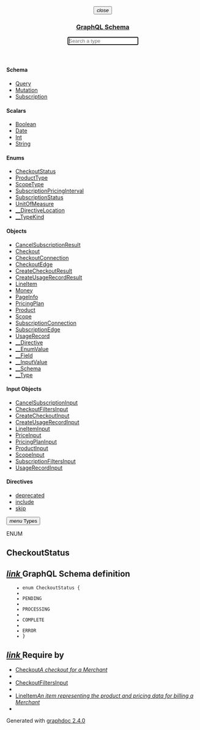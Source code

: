 <!DOCTYPE html>
<html lang="en">
<head>
    <meta charset="utf-8" />
    <meta http-equiv="x-ua-compatible" content="ie=edge" />
    <meta name="viewport" content="width=device-width, initial-scale=1" />
    <link href="https://fonts.googleapis.com/icon?family=Material+Icons" rel="stylesheet">
    <link type="text/css" rel="stylesheet" href="./styles/graphdoc.css" />
    <title>CheckoutStatus</title>
    <link href="https://fonts.googleapis.com/css?family=Ubuntu+Mono:400,700" rel="stylesheet"><link type="text/css" rel="stylesheet" href="./assets/code.css" /><link type="text/css" rel="stylesheet" href="./assets/require-by.css" />
</head>
<body class="slds-scrollable--y">
    <nav class="slds-grid slds-grid--vertical slds-col--rule-right">
        <header class="slds-p-around--medium slds-col slds-shrik slds-grow-none">
            <button class="slds-button slds-button--icon slds-float--right js-toggle-navigation less-than-medium">
                <i class="material-icons">close</i>
            </button>
                <h3 class="slds-text-heading--medium"><a href="./">GraphQL Schema</a></h3>
            <div class="slds-p-top--small">
                <input id="type-search" type="text" placeholder="Search a type" autofocus="" class="slds-input" />
            </div>
        </header>
        <div id="navication-scroll" class="slds-scrollable--y slds-col slds-grow">
<div class="slds-grid slds-grid--vertical slds-navigation-list--vertical">
    <h4 class="slds-text-title--caps slds-p-around--medium">Schema</h4>
    <ul>
        <li  title="Query">
            <a href="query.doc.html" class="slds-navigation-list--vertical__action slds-text-link--reset slds-truncate">
                Query
            </a>
        </li>
        <li  title="Mutation">
            <a href="mutation.doc.html" class="slds-navigation-list--vertical__action slds-text-link--reset slds-truncate">
                Mutation
            </a>
        </li>
        <li  title="Subscription">
            <a href="subscription.doc.html" class="slds-navigation-list--vertical__action slds-text-link--reset slds-truncate">
                Subscription
            </a>
        </li>
    </ul>
</div>
<div class="slds-grid slds-grid--vertical slds-navigation-list--vertical">
    <h4 class="slds-text-title--caps slds-p-around--medium">Scalars</h4>
    <ul>
        <li  title="Boolean">
            <a href="boolean.doc.html" class="slds-navigation-list--vertical__action slds-text-link--reset slds-truncate">
                Boolean
            </a>
        </li>
        <li  title="Date">
            <a href="date.doc.html" class="slds-navigation-list--vertical__action slds-text-link--reset slds-truncate">
                Date
            </a>
        </li>
        <li  title="Int">
            <a href="int.doc.html" class="slds-navigation-list--vertical__action slds-text-link--reset slds-truncate">
                Int
            </a>
        </li>
        <li  title="String">
            <a href="string.doc.html" class="slds-navigation-list--vertical__action slds-text-link--reset slds-truncate">
                String
            </a>
        </li>
    </ul>
</div>
<div class="slds-grid slds-grid--vertical slds-navigation-list--vertical">
    <h4 class="slds-text-title--caps slds-p-around--medium">Enums</h4>
    <ul>
        <li class="slds-is-active" title="CheckoutStatus">
            <a href="checkoutstatus.doc.html" class="slds-navigation-list--vertical__action slds-text-link--reset slds-truncate">
                CheckoutStatus
            </a>
        </li>
        <li  title="ProductType">
            <a href="producttype.doc.html" class="slds-navigation-list--vertical__action slds-text-link--reset slds-truncate">
                ProductType
            </a>
        </li>
        <li  title="ScopeType">
            <a href="scopetype.doc.html" class="slds-navigation-list--vertical__action slds-text-link--reset slds-truncate">
                ScopeType
            </a>
        </li>
        <li  title="SubscriptionPricingInterval">
            <a href="subscriptionpricinginterval.doc.html" class="slds-navigation-list--vertical__action slds-text-link--reset slds-truncate">
                SubscriptionPricingInterval
            </a>
        </li>
        <li  title="SubscriptionStatus">
            <a href="subscriptionstatus.doc.html" class="slds-navigation-list--vertical__action slds-text-link--reset slds-truncate">
                SubscriptionStatus
            </a>
        </li>
        <li  title="UnitOfMeasure">
            <a href="unitofmeasure.doc.html" class="slds-navigation-list--vertical__action slds-text-link--reset slds-truncate">
                UnitOfMeasure
            </a>
        </li>
        <li  title="__DirectiveLocation">
            <a href="directivelocation.spec.html" class="slds-navigation-list--vertical__action slds-text-link--reset slds-truncate">
                __DirectiveLocation
            </a>
        </li>
        <li  title="__TypeKind">
            <a href="typekind.spec.html" class="slds-navigation-list--vertical__action slds-text-link--reset slds-truncate">
                __TypeKind
            </a>
        </li>
    </ul>
</div>
<div class="slds-grid slds-grid--vertical slds-navigation-list--vertical">
    <h4 class="slds-text-title--caps slds-p-around--medium">Objects</h4>
    <ul>
        <li  title="CancelSubscriptionResult">
            <a href="cancelsubscriptionresult.doc.html" class="slds-navigation-list--vertical__action slds-text-link--reset slds-truncate">
                CancelSubscriptionResult
            </a>
        </li>
        <li  title="Checkout">
            <a href="checkout.doc.html" class="slds-navigation-list--vertical__action slds-text-link--reset slds-truncate">
                Checkout
            </a>
        </li>
        <li  title="CheckoutConnection">
            <a href="checkoutconnection.doc.html" class="slds-navigation-list--vertical__action slds-text-link--reset slds-truncate">
                CheckoutConnection
            </a>
        </li>
        <li  title="CheckoutEdge">
            <a href="checkoutedge.doc.html" class="slds-navigation-list--vertical__action slds-text-link--reset slds-truncate">
                CheckoutEdge
            </a>
        </li>
        <li  title="CreateCheckoutResult">
            <a href="createcheckoutresult.doc.html" class="slds-navigation-list--vertical__action slds-text-link--reset slds-truncate">
                CreateCheckoutResult
            </a>
        </li>
        <li  title="CreateUsageRecordResult">
            <a href="createusagerecordresult.doc.html" class="slds-navigation-list--vertical__action slds-text-link--reset slds-truncate">
                CreateUsageRecordResult
            </a>
        </li>
        <li  title="LineItem">
            <a href="lineitem.doc.html" class="slds-navigation-list--vertical__action slds-text-link--reset slds-truncate">
                LineItem
            </a>
        </li>
        <li  title="Money">
            <a href="money.doc.html" class="slds-navigation-list--vertical__action slds-text-link--reset slds-truncate">
                Money
            </a>
        </li>
        <li  title="PageInfo">
            <a href="pageinfo.doc.html" class="slds-navigation-list--vertical__action slds-text-link--reset slds-truncate">
                PageInfo
            </a>
        </li>
        <li  title="PricingPlan">
            <a href="pricingplan.doc.html" class="slds-navigation-list--vertical__action slds-text-link--reset slds-truncate">
                PricingPlan
            </a>
        </li>
        <li  title="Product">
            <a href="product.doc.html" class="slds-navigation-list--vertical__action slds-text-link--reset slds-truncate">
                Product
            </a>
        </li>
        <li  title="Scope">
            <a href="scope.doc.html" class="slds-navigation-list--vertical__action slds-text-link--reset slds-truncate">
                Scope
            </a>
        </li>
        <li  title="SubscriptionConnection">
            <a href="subscriptionconnection.doc.html" class="slds-navigation-list--vertical__action slds-text-link--reset slds-truncate">
                SubscriptionConnection
            </a>
        </li>
        <li  title="SubscriptionEdge">
            <a href="subscriptionedge.doc.html" class="slds-navigation-list--vertical__action slds-text-link--reset slds-truncate">
                SubscriptionEdge
            </a>
        </li>
        <li  title="UsageRecord">
            <a href="usagerecord.doc.html" class="slds-navigation-list--vertical__action slds-text-link--reset slds-truncate">
                UsageRecord
            </a>
        </li>
        <li  title="__Directive">
            <a href="directive.spec.html" class="slds-navigation-list--vertical__action slds-text-link--reset slds-truncate">
                __Directive
            </a>
        </li>
        <li  title="__EnumValue">
            <a href="enumvalue.spec.html" class="slds-navigation-list--vertical__action slds-text-link--reset slds-truncate">
                __EnumValue
            </a>
        </li>
        <li  title="__Field">
            <a href="field.spec.html" class="slds-navigation-list--vertical__action slds-text-link--reset slds-truncate">
                __Field
            </a>
        </li>
        <li  title="__InputValue">
            <a href="inputvalue.spec.html" class="slds-navigation-list--vertical__action slds-text-link--reset slds-truncate">
                __InputValue
            </a>
        </li>
        <li  title="__Schema">
            <a href="schema.spec.html" class="slds-navigation-list--vertical__action slds-text-link--reset slds-truncate">
                __Schema
            </a>
        </li>
        <li  title="__Type">
            <a href="type.spec.html" class="slds-navigation-list--vertical__action slds-text-link--reset slds-truncate">
                __Type
            </a>
        </li>
    </ul>
</div>
<div class="slds-grid slds-grid--vertical slds-navigation-list--vertical">
    <h4 class="slds-text-title--caps slds-p-around--medium">Input Objects</h4>
    <ul>
        <li  title="CancelSubscriptionInput">
            <a href="cancelsubscriptioninput.doc.html" class="slds-navigation-list--vertical__action slds-text-link--reset slds-truncate">
                CancelSubscriptionInput
            </a>
        </li>
        <li  title="CheckoutFiltersInput">
            <a href="checkoutfiltersinput.doc.html" class="slds-navigation-list--vertical__action slds-text-link--reset slds-truncate">
                CheckoutFiltersInput
            </a>
        </li>
        <li  title="CreateCheckoutInput">
            <a href="createcheckoutinput.doc.html" class="slds-navigation-list--vertical__action slds-text-link--reset slds-truncate">
                CreateCheckoutInput
            </a>
        </li>
        <li  title="CreateUsageRecordInput">
            <a href="createusagerecordinput.doc.html" class="slds-navigation-list--vertical__action slds-text-link--reset slds-truncate">
                CreateUsageRecordInput
            </a>
        </li>
        <li  title="LineItemInput">
            <a href="lineiteminput.doc.html" class="slds-navigation-list--vertical__action slds-text-link--reset slds-truncate">
                LineItemInput
            </a>
        </li>
        <li  title="PriceInput">
            <a href="priceinput.doc.html" class="slds-navigation-list--vertical__action slds-text-link--reset slds-truncate">
                PriceInput
            </a>
        </li>
        <li  title="PricingPlanInput">
            <a href="pricingplaninput.doc.html" class="slds-navigation-list--vertical__action slds-text-link--reset slds-truncate">
                PricingPlanInput
            </a>
        </li>
        <li  title="ProductInput">
            <a href="productinput.doc.html" class="slds-navigation-list--vertical__action slds-text-link--reset slds-truncate">
                ProductInput
            </a>
        </li>
        <li  title="ScopeInput">
            <a href="scopeinput.doc.html" class="slds-navigation-list--vertical__action slds-text-link--reset slds-truncate">
                ScopeInput
            </a>
        </li>
        <li  title="SubscriptionFiltersInput">
            <a href="subscriptionfiltersinput.doc.html" class="slds-navigation-list--vertical__action slds-text-link--reset slds-truncate">
                SubscriptionFiltersInput
            </a>
        </li>
        <li  title="UsageRecordInput">
            <a href="usagerecordinput.doc.html" class="slds-navigation-list--vertical__action slds-text-link--reset slds-truncate">
                UsageRecordInput
            </a>
        </li>
    </ul>
</div>
<div class="slds-grid slds-grid--vertical slds-navigation-list--vertical">
    <h4 class="slds-text-title--caps slds-p-around--medium">Directives</h4>
    <ul>
        <li  title="deprecated">
            <a href="deprecated.doc.html" class="slds-navigation-list--vertical__action slds-text-link--reset slds-truncate">
                deprecated
            </a>
        </li>
        <li  title="include">
            <a href="include.doc.html" class="slds-navigation-list--vertical__action slds-text-link--reset slds-truncate">
                include
            </a>
        </li>
        <li  title="skip">
            <a href="skip.doc.html" class="slds-navigation-list--vertical__action slds-text-link--reset slds-truncate">
                skip
            </a>
        </li>
    </ul>
</div>
        </div>
    </nav>
    <main><section class="title slds-theme--inverse">
    <div class="container slds-grid">
        <div>
        <button class="slds-button js-toggle-navigation less-than-medium">
            <i class="material-icons slds-button__icon slds-button__icon--left">menu</i>
            <span class="slds-text-title--caps">Types<span>
        </button>
        </div>
        </div>
    </div>
    <div class="container">
        <p class="slds-text-title--caps slds-text-color--weak">ENUM</p>
        <h1 class="slds-text-heading--large">CheckoutStatus</h1>
        <div class="slds-text-body--regular"></div>
    </div>
</section>
<section>
    <div class="container">
        <h2 id="graphql-schema-definition" class="graphdoc-section__title slds-text-heading--medium slds-m-top--small">
            <a href="#graphql-schema-definition">
                <i class="material-icons">link</i>
            </a>
            GraphQL Schema definition
        </h2>
        <code class="highlight"><ul class="code" style="padding-left:42px"><li><span class="keyword operator ts">enum</span> <span class="identifier">CheckoutStatus</span> {</li><li><span class="tab"></span></li><li><span class="tab"><span class="meta">PENDING</span></span></li><li><span class="tab"></span></li><li><span class="tab"><span class="meta">PROCESSING</span></span></li><li><span class="tab"></span></li><li><span class="tab"><span class="meta">COMPLETE</span></span></li><li><span class="tab"></span></li><li><span class="tab"><span class="meta">ERROR</span></span></li><li>}</li></ul></code>
    </div>
</section>
<section>
    <div class="container">
        <h2 id="require-by" class="graphdoc-section__title slds-text-heading--medium slds-m-top--small">
            <a href="#require-by">
                <i class="material-icons">link</i>
            </a>
            Require by
        </h2>
        <ul class="require-by"><li><a href="checkout.doc.html" title="Checkout - A checkout for a Merchant">Checkout<em>A checkout for a Merchant</em></a><li><li><a href="checkoutfiltersinput.doc.html" title="CheckoutFiltersInput - ">CheckoutFiltersInput<em></em></a><li><li><a href="lineitem.doc.html" title="LineItem - An item representing the product and pricing data for billing a Merchant">LineItem<em>An item representing the product and pricing data for billing a Merchant</em></a><li></ul>
    </div>
</section>
<footer>
<div class="container slds-p-around--large">
    <p class="slds-text-align--right slds-text-title--caps">
        Generated with <a href="https://github.com/2fd/graphdoc#readme" target="_blank">graphdoc 2.4.0</a>
    </p>
</div>
</footer>
</main>
    <script src="./scripts/focus-active.js"></script>
    <script src="./scripts/filter-types.js"></script>
    <script src="./scripts/toggle-navigation.js"></script>
</body>